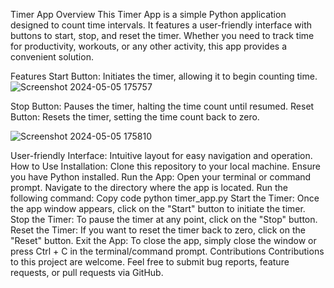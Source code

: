 Timer App
Overview
This Timer App is a simple Python application designed to count time intervals. It features a user-friendly interface with buttons to start, stop, and reset the timer. Whether you need to track time for productivity, workouts, or any other activity, this app provides a convenient solution.

Features
Start Button: Initiates the timer, allowing it to begin counting time.
![Screenshot 2024-05-05 175757](https://github.com/shanshee/Flash_Card_App/assets/135793255/410d13bd-a946-4241-82c8-9673c769e542)

Stop Button: Pauses the timer, halting the time count until resumed.
Reset Button: Resets the timer, setting the time count back to zero.

![Screenshot 2024-05-05 175810](https://github.com/shanshee/Flash_Card_App/assets/135793255/6ea1f218-5672-44d5-a39f-6a0a7d859288)

User-friendly Interface: Intuitive layout for easy navigation and operation.
How to Use
Installation:
Clone this repository to your local machine.
Ensure you have Python installed.
Run the App:
Open your terminal or command prompt.
Navigate to the directory where the app is located.
Run the following command:
Copy code
python timer_app.py
Start the Timer:
Once the app window appears, click on the "Start" button to initiate the timer.
Stop the Timer:
To pause the timer at any point, click on the "Stop" button.
Reset the Timer:
If you want to reset the timer back to zero, click on the "Reset" button.
Exit the App:
To close the app, simply close the window or press Ctrl + C in the terminal/command prompt.
Contributions
Contributions to this project are welcome. Feel free to submit bug reports, feature requests, or pull requests via GitHub.




